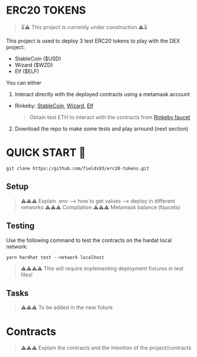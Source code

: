 # ERC20 TOKENS

> ⏳⚠️ This project is currently under construction ⚠️⏳

This project is used to deploy 3 test ERC20 tokens to play with the DEX project:

-   StableCoin ($USD)
-   Wizard ($WZD)
-   Elf ($ELF)

You can either

1. Interact directly with the deployed contracts using a metamask account

-   Rinkeby:
    [StableCoin](https://rinkeby.etherscan.io/address/0x81f7f9be026841b133bfF7F96EC97c330048E38b#code),
    [Wizard](https://rinkeby.etherscan.io/address/0x15329cB93f68EF6431Ca449710eCACf32B9f0B26#code),
    [Elf](https://rinkeby.etherscan.io/address/0x2d38BFb20Ec8Cc08ba0D4fC15441Ff289EF10dCE#code)
    <br>
    > Obtain test ETH to interact with the contracts from [Rinkeby faucet](https://rinkebyfaucet.com/)

2. Download the repo to make some tests and play arround (next section)

# QUICK START 🚀

```
git clone https://github.com/fields93/erc20-tokens.git
```

## Setup

> ⚠️⚠️⚠️ Explain .env --> how to get values --> deploy in different networks
> ⚠️⚠️⚠️ Compilation
> ⚠️⚠️⚠️ Metamask balance (faucets)

## Testing

Use the following command to test the contracts on the hardat local network:

```
yarn hardhat test --network localhost
```

> ⚠️⚠️⚠️⚠️ This will require implementing deployment fixtures in test files!

## Tasks

> ⚠️⚠️⚠️ To be added in the near future

# Contracts

> ⚠️⚠️⚠️ Explain the contracts and the intention of the project/contracts
